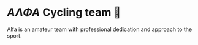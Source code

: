 # _ΑΛΦΑ_ Cycling team 🚴

Alfa is an amateur team with professional dedication and approach to the sport.
